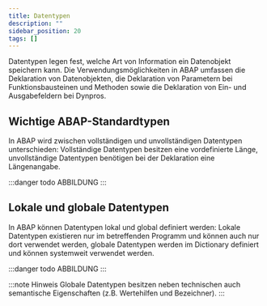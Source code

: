 ```yaml
---
title: Datentypen
description: ""
sidebar_position: 20
tags: []
---
```


Datentypen legen fest, welche Art von Information ein Datenobjekt speichern kann. Die Verwendungsmöglichkeiten in ABAP umfassen die Deklaration von Datenobjekten, die Deklaration von Parametern bei Funktionsbausteinen und Methoden sowie die Deklaration von 
Ein- und Ausgabefeldern bei Dynpros.

## Wichtige ABAP-Standardtypen
In ABAP wird zwischen vollständigen und unvollständigen Datentypen unterschieden: Vollständige Datentypen besitzen eine vordefinierte Länge, unvollständige Datentypen benötigen bei der Deklaration eine Längenangabe.

:::danger todo
ABBILDUNG
:::

## Lokale und globale Datentypen
In ABAP können Datentypen lokal und global definiert werden: Lokale Datentypen existieren nur im betreffenden Programm und können auch nur dort verwendet werden, globale Datentypen werden im Dictionary definiert und können systemweit verwendet werden.

:::danger todo
ABBILDUNG
:::

:::note Hinweis
Globale Datentypen besitzen neben technischen auch semantische Eigenschaften (z.B. Wertehilfen und Bezeichner).
:::